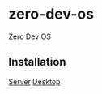 # zero-dev-os
Zero Dev OS

## Installation
[Server](https://github.com/zerodevgroup/zero-dev-os/blob/master/docs/INSTALL-SERVER.md)
[Desktop](https://github.com/zerodevgroup/zero-dev-os/blob/master/docs/INSTALL-DESKTOP.md)

